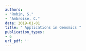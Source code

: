 ```yaml
---
authors: 
- "Robin, S."
- "Ambroise, C."
date: 2019-01-01
title: " Applications in Genomics "
publication_types:
- 6
url_pdf: ''
---
```

